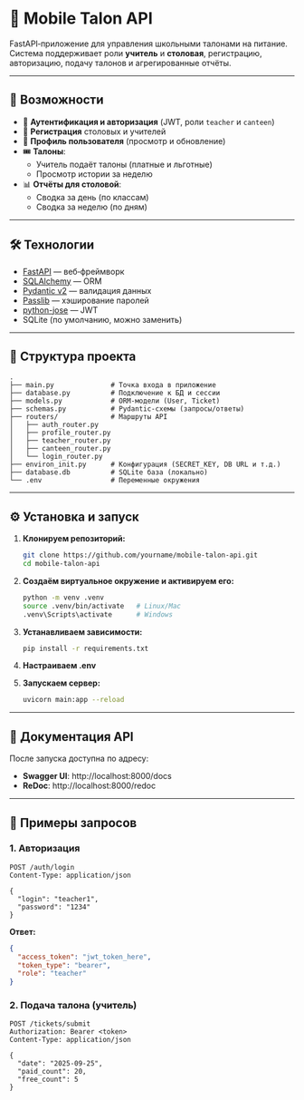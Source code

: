 # 📱 Mobile Talon API

FastAPI‑приложение для управления школьными талонами на питание.  
Система поддерживает роли **учитель** и **столовая**, регистрацию, авторизацию, подачу талонов и агрегированные отчёты.

---

## 🚀 Возможности

- 🔑 **Аутентификация и авторизация** (JWT, роли `teacher` и `canteen`)
- 🏫 **Регистрация** столовых и учителей
- 👤 **Профиль пользователя** (просмотр и обновление)
- 🎟 **Талоны**:
  - Учитель подаёт талоны (платные и льготные)
  - Просмотр истории за неделю
- 📊 **Отчёты для столовой**:
  - Сводка за день (по классам)
  - Сводка за неделю (по дням)

---

## 🛠 Технологии

- [FastAPI](https://fastapi.tiangolo.com/) — веб‑фреймворк
- [SQLAlchemy](https://www.sqlalchemy.org/) — ORM
- [Pydantic v2](https://docs.pydantic.dev/) — валидация данных
- [Passlib](https://passlib.readthedocs.io/) — хэширование паролей
- [python-jose](https://python-jose.readthedocs.io/) — JWT
- SQLite (по умолчанию, можно заменить)

---

## 📂 Структура проекта

```
.
├── main.py              # Точка входа в приложение
├── database.py          # Подключение к БД и сессии
├── models.py            # ORM-модели (User, Ticket)
├── schemas.py           # Pydantic-схемы (запросы/ответы)
├── routers/             # Маршруты API
│   ├── auth_router.py
│   ├── profile_router.py
│   ├── teacher_router.py
│   ├── canteen_router.py
│   └── login_router.py
├── environ_init.py      # Конфигурация (SECRET_KEY, DB URL и т.д.)
├── database.db          # SQLite база (локально)
└── .env                 # Переменные окружения
```

---

## ⚙️ Установка и запуск

1. **Клонируем репозиторий:**
   ```bash
   git clone https://github.com/yourname/mobile-talon-api.git
   cd mobile-talon-api
   ```

2. **Создаём виртуальное окружение и активируем его:**
   ```bash
   python -m venv .venv
   source .venv/bin/activate   # Linux/Mac
   .venv\Scripts\activate      # Windows
   ```

3. **Устанавливаем зависимости:**
   ```bash
   pip install -r requirements.txt
   ```

4. **Настраиваем .env**

5. **Запускаем сервер:**
   ```bash
   uvicorn main:app --reload
   ```

---

## 📖 Документация API

После запуска доступна по адресу:

- **Swagger UI**: http://localhost:8000/docs
- **ReDoc**: http://localhost:8000/redoc

---

## 🔐 Примеры запросов

### 1. Авторизация

```http
POST /auth/login
Content-Type: application/json

{
  "login": "teacher1",
  "password": "1234"
}
```

**Ответ:**

```json
{
  "access_token": "jwt_token_here",
  "token_type": "bearer",
  "role": "teacher"
}
```

### 2. Подача талона (учитель)

```http
POST /tickets/submit
Authorization: Bearer <token>
Content-Type: application/json

{
  "date": "2025-09-25",
  "paid_count": 20,
  "free_count": 5
}
```